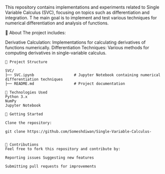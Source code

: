 This repository contains implementations and experiments related to Single Variable Calculus (SVC), focusing on topics such as differentiation and integration. T
he main goal is to implement and test various techniques for numerical differentiation and analysis of functions.

🚀 About
The project includes:

Derivative Calculation: Implementations for calculating derivatives of functions numerically.
Differentiation Techniques: Various methods for computing derivatives in single-variable calculus.

```plaintext
📂 Project Structure

SVC/
├── SVC.ipynb                  # Jupyter Notebook containing numerical differentiation techniques
├── README.md                  # Project documentation

```

```
🔧 Technologies Used
Python 3.x
NumPy
Jupyter Notebook
```

```
🚀 Getting Started

Clone the repository:

git clone https://github.com/Someshdiwan/Single-Variable-Calculus-


🤝 Contributions
Feel free to fork this repository and contribute by:

Reporting issues Suggesting new features

Submitting pull requests for improvements

```
```plaintext
